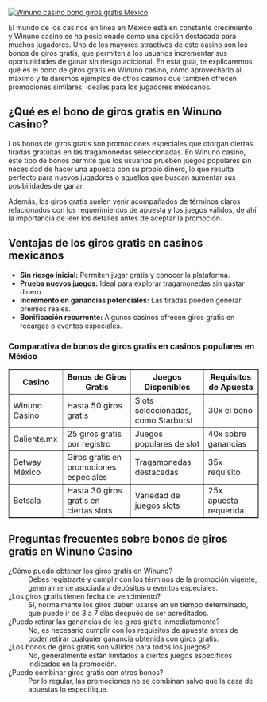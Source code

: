 [![Winuno casino bono giros gratis México](https://123-caf.pages.dev/gitsignup.png)](https://vrmoo.ru/Bt82HjjY)

<p>El mundo de los casinos en línea en México está en constante crecimiento, y Winuno casino se ha posicionado como una opción destacada para muchos jugadores. Uno de los mayores atractivos de este casino son los bonos de giros gratis, que permiten a los usuarios incrementar sus oportunidades de ganar sin riesgo adicional. En esta guía, te explicaremos qué es el bono de giros gratis en Winuno casino, cómo aprovecharlo al máximo y te daremos ejemplos de otros casinos que también ofrecen promociones similares, ideales para los jugadores mexicanos.</p>  <h2>¿Qué es el bono de giros gratis en Winuno casino?</h2> <p>Los bonos de giros gratis son promociones especiales que otorgan ciertas tiradas gratuitas en las tragamonedas seleccionadas. En Winuno casino, este tipo de bonos permite que los usuarios prueben juegos populares sin necesidad de hacer una apuesta con su propio dinero, lo que resulta perfecto para nuevos jugadores o aquellos que buscan aumentar sus posibilidades de ganar.</p> <p>Además, los giros gratis suelen venir acompañados de términos claros relacionados con los requerimientos de apuesta y los juegos válidos, de ahí la importancia de leer los detalles antes de aceptar la promoción.</p>  <h2>Ventajas de los giros gratis en casinos mexicanos</h2> <ul>   <li><strong>Sin riesgo inicial:</strong> Permiten jugar gratis y conocer la plataforma.</li>   <li><strong>Prueba nuevos juegos:</strong> Ideal para explorar tragamonedas sin gastar dinero.</li>   <li><strong>Incremento en ganancias potenciales:</strong> Las tiradas pueden generar premios reales.</li>   <li><strong>Bonificación recurrente:</strong> Algunos casinos ofrecen giros gratis en recargas o eventos especiales.</li> </ul>  <h3>Comparativa de bonos de giros gratis en casinos populares en México</h3> <table border="1" cellpadding="5" cellspacing="0">   <thead>     <tr>       <th>Casino</th>       <th>Bonos de Giros Gratis</th>       <th>Juegos Disponibles</th>       <th>Requisitos de Apuesta</th>     </tr>   </thead>   <tbody>     <tr>       <td>Winuno Casino</td>       <td>Hasta 50 giros gratis</td>       <td>Slots seleccionadas, como Starburst</td>       <td>30x el bono</td>     </tr>     <tr>       <td>Caliente.mx</td>       <td>25 giros gratis por registro</td>       <td>Juegos populares de slot</td>       <td>40x sobre ganancias</td>     </tr>     <tr>       <td>Betway México</td>       <td>Giros gratis en promociones especiales</td>       <td>Tragamonedas destacadas</td>       <td>35x requisito</td>     </tr>     <tr>       <td>Betsala</td>       <td>Hasta 30 giros gratis en ciertas slots</td>       <td>Variedad de juegos slots</td>       <td>25x apuesta requerida</td>     </tr>   </tbody> </table>  <h2>Preguntas frecuentes sobre bonos de giros gratis en Winuno Casino</h2> <dl>   <dt>¿Cómo puedo obtener los giros gratis en Winuno?</dt>   <dd>Debes registrarte y cumplir con los términos de la promoción vigente, generalmente asociada a depósitos o eventos especiales.</dd>    <dt>¿Los giros gratis tienen fecha de vencimiento?</dt>   <dd>Sí, normalmente los giros deben usarse en un tiempo determinado, que puede ir de 3 a 7 días después de ser acreditados.</dd>    <dt>¿Puedo retirar las ganancias de los giros gratis inmediatamente?</dt>   <dd>No, es necesario cumplir con los requisitos de apuesta antes de poder retirar cualquier ganancia obtenida con giros gratis.</dd>    <dt>¿Los bonos de giros gratis son válidos para todos los juegos?</dt>   <dd>No, generalmente están limitados a ciertos juegos específicos indicados en la promoción.</dd>    <dt>¿Puedo combinar giros gratis con otros bonos?</dt>   <dd>Por lo regular, las promociones no se combinan salvo que la casa de apuestas lo especifique.</dd> </dl>